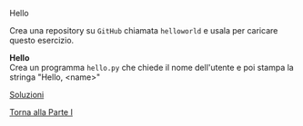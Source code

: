 Hello



Crea una repository su `GitHub` chiamata `helloworld`
e usala per caricare questo esercizio.

**Hello**<br>
Crea un programma `hello.py` che chiede il nome
dell'utente e poi stampa la stringa "Hello, &lt;name&gt;"

<a href="https://github.com/FabioZTessitore/laboratorio/tree/master/esercizi/part-i/primo-programma">Soluzioni</a>

<a href="/activities/1">Torna alla Parte I</a>
